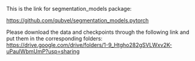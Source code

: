 This is the link for segmentation_models package:

https://github.com/qubvel/segmentation_models.pytorch

Please download the data and checkpoints through the following link and put them in the corresponding folders:
https://drive.google.com/drive/folders/1-9_Htgho282gSVLWxv2K-uPauIWbmUmP?usp=sharing